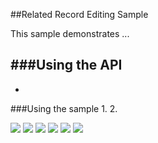 ##Related Record Editing Sample 

This sample demonstrates ...

###Using the API
- 
-

###Using the sample
1. 
2. 

![](/image.png)
![](/image2.png)
![](/image3.png)
![](/image4.png)
![](/image5.png)
![](/image6.png)




